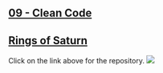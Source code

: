 ## [09 - Clean Code](https://github.com/yrgo/gp20/tree/master/Programming%20Fundamentals/08%20-%20Shooter%20Project)

## [Rings of Saturn](https://github.com/tzaarela/RingsOfSaturn)
Click on the link above for the repository.
<img src="https://github.com/danielalexandernielsen/Yrgo/raw/master/Daniel_00_SideProjects/GIF/RingsOfSaturn.gif?raw=true">
